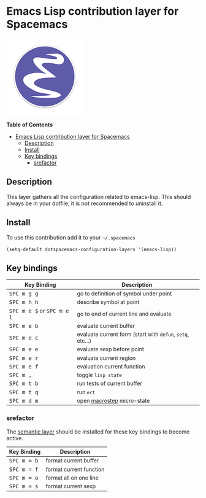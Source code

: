 # Emacs Lisp contribution layer for Spacemacs

![logo](img/emacs-lisp.png)

<!-- markdown-toc start - Don't edit this section. Run M-x markdown-toc/generate-toc again -->
**Table of Contents**

- [Emacs Lisp contribution layer for Spacemacs](#emacs-lisp-contribution-layer-for-spacemacs)
    - [Description](#description)
    - [Install](#install)
    - [Key bindings](#key-bindings)
        - [srefactor](#srefactor)

<!-- markdown-toc end -->

## Description

This layer gathers all the configuration related to emacs-lisp. This should
always be in your dotfile, it is not recommended to uninstall it.

## Install

To use this contribution add it to your `~/.spacemacs`

```elisp
(setq-default dotspacemacs-configuration-layers '(emacs-lisp))
```

## Key bindings

Key Binding                                  | Description
---------------------------------------------|-------------------------------------------
<kbd>SPC m g g</kbd>                         | go to definition of symbol under point
<kbd>SPC m h h</kbd>                         | describe symbol at point
<kbd>SPC m e $</kbd> or <kbd>SPC m e l</kbd> | go to end of current line and evaluate
<kbd>SPC m e b</kbd>                         | evaluate current buffer
<kbd>SPC m e c</kbd>                         | evaluate current form (start with `defun`, `setq`, etc...)
<kbd>SPC m e e</kbd>                         | evaluate sexp before point
<kbd>SPC m e r</kbd>                         | evaluate current region
<kbd>SPC m e f</kbd>                         | evaluation current function
<kbd>SPC m ,</kbd>                           | toggle `lisp state`
<kbd>SPC m t b</kbd>                         | run tests of current buffer
<kbd>SPC m t q</kbd>                         | run `ert`
<kbd>SPC m d m</kbd>                         | open [macrostep][] micro-state

### srefactor

The [semantic layer][semantic-layer] should be installed for these key bindings
to become active.

Key Binding          | Description
---------------------|------------------------------------------------------------
<kbd>SPC m = b</kbd> | format current buffer
<kbd>SPC m = f</kbd> | format current function
<kbd>SPC m = o</kbd> | format all on one line
<kbd>SPC m = s</kbd> | format current sexp

[macrostep]: https://github.com/joddie/macrostep
[semantic-layer]: ../../semantic/README.md

